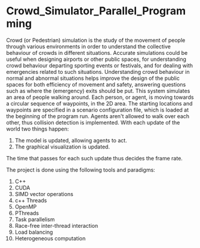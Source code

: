 # Crowd_Simulator_Parallel_Programming

Crowd (or Pedestrian) simulation is the study of the movement of people through various environments in order to understand the collective behaviour of crowds in different situations. Accurate simulations could be useful when designing airports or other public spaces, for understanding crowd behaviour departing sporting events or festivals, and for dealing with emergencies related to such situations. Understanding crowd behaviour in normal and abnormal situations helps improve the design of the public spaces for both efficiency of movement and safety, answering questions such as where the (emergency) exits should be put. This system simulates an area of people walking around. Each person, or agent, is moving towards a circular sequence of waypoints, in the 2D area. The starting locations and waypoints are specified in a scenario configuration file, which is loaded at the beginning of the program run. Agents aren't allowed to walk over each other, thus collision detection is implemented. 
With each update of the world two things happen:
1. The model is updated, allowing agents to act.
2. The graphical visualization is updated.

The time that passes for each such update thus decides the frame rate.

The project is done using the following tools and paradigms:
1. C++
2. CUDA
3. SIMD vector operations
4. c++ Threads
5. OpenMP
6. PThreads
7. Task parallelism
8. Race-free inter-thread interaction
9. Load balancing
10. Heterogeneous computation
